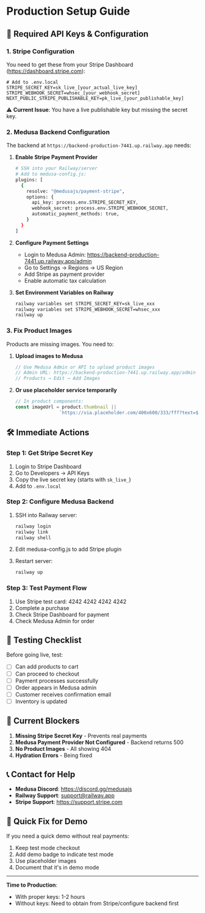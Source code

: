 # Production Setup Guide

## 🔑 Required API Keys & Configuration

### 1. Stripe Configuration
You need to get these from your Stripe Dashboard (https://dashboard.stripe.com):

```env
# Add to .env.local
STRIPE_SECRET_KEY=sk_live_[your_actual_live_key]
STRIPE_WEBHOOK_SECRET=whsec_[your_webhook_secret]
NEXT_PUBLIC_STRIPE_PUBLISHABLE_KEY=pk_live_[your_publishable_key]
```

⚠️ **Current Issue**: You have a live publishable key but missing the secret key.

### 2. Medusa Backend Configuration
The backend at `https://backend-production-7441.up.railway.app` needs:

1. **Enable Stripe Payment Provider**
   ```bash
   # SSH into your Railway/server
   # Add to medusa-config.js:
   plugins: [
     {
       resolve: "@medusajs/payment-stripe",
       options: {
         api_key: process.env.STRIPE_SECRET_KEY,
         webhook_secret: process.env.STRIPE_WEBHOOK_SECRET,
         automatic_payment_methods: true,
       }
     }
   ]
   ```

2. **Configure Payment Settings**
   - Login to Medusa Admin: https://backend-production-7441.up.railway.app/admin
   - Go to Settings → Regions → US Region
   - Add Stripe as payment provider
   - Enable automatic tax calculation

3. **Set Environment Variables on Railway**
   ```bash
   railway variables set STRIPE_SECRET_KEY=sk_live_xxx
   railway variables set STRIPE_WEBHOOK_SECRET=whsec_xxx
   railway up
   ```

### 3. Fix Product Images
Products are missing images. You need to:

1. **Upload images to Medusa**
   ```javascript
   // Use Medusa Admin or API to upload product images
   // Admin URL: https://backend-production-7441.up.railway.app/admin
   // Products → Edit → Add Images
   ```

2. **Or use placeholder service temporarily**
   ```javascript
   // In product components:
   const imageUrl = product.thumbnail || 
                   `https://via.placeholder.com/400x600/333/fff?text=${encodeURIComponent(product.title)}`
   ```

## 🛠️ Immediate Actions

### Step 1: Get Stripe Secret Key
1. Login to Stripe Dashboard
2. Go to Developers → API Keys
3. Copy the live secret key (starts with `sk_live_`)
4. Add to `.env.local`

### Step 2: Configure Medusa Backend
1. SSH into Railway server:
   ```bash
   railway login
   railway link
   railway shell
   ```

2. Edit medusa-config.js to add Stripe plugin

3. Restart server:
   ```bash
   railway up
   ```

### Step 3: Test Payment Flow
1. Use Stripe test card: 4242 4242 4242 4242
2. Complete a purchase
3. Check Stripe Dashboard for payment
4. Check Medusa Admin for order

## 📝 Testing Checklist

Before going live, test:
- [ ] Can add products to cart
- [ ] Can proceed to checkout
- [ ] Payment processes successfully
- [ ] Order appears in Medusa admin
- [ ] Customer receives confirmation email
- [ ] Inventory is updated

## 🚨 Current Blockers

1. **Missing Stripe Secret Key** - Prevents real payments
2. **Medusa Payment Provider Not Configured** - Backend returns 500
3. **No Product Images** - All showing 404
4. **Hydration Errors** - Being fixed

## 📞 Contact for Help

- **Medusa Discord**: https://discord.gg/medusajs
- **Railway Support**: support@railway.app
- **Stripe Support**: https://support.stripe.com

## 🎯 Quick Fix for Demo

If you need a quick demo without real payments:
1. Keep test mode checkout
2. Add demo badge to indicate test mode
3. Use placeholder images
4. Document that it's in demo mode

---

**Time to Production**: 
- With proper keys: 1-2 hours
- Without keys: Need to obtain from Stripe/configure backend first